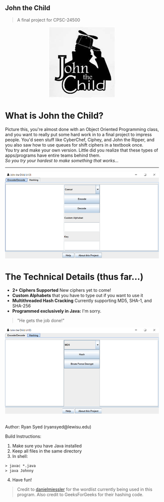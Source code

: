 ## John the Child
> A final project for CPSC-24500
<p align="center">
    <img src = ./imgs/johnTheChild.jpg>
</p>
<h1>What is John the Child?</h1>
Picture this, you're almost done with an Object Oriented Programming class, and you want to really put some hard work in to a final project to impress people. You'd seen stuff like CyberChef, Ciphey, and John the Ripper, and you also saw how to use queues for shift ciphers in a textbook once.
<br>
You try and make your own version. Little did you realize that these types of apps/programs have entire teams behind them.
<br>
<i>So you try your hardest to make something that works...</i>
<hr>
<p align="center">
    <img src = "./imgs/jtcCipher.png", style="width=400px; height=225px">
</p>
<h1> The Technical Details (thus far...)</h1>
<ul>
    <li><b>2+ Ciphers Supported</b> New ciphers yet to come!</li>
    <li><b>Custom Alphabets</b> that you have to type out if you want to use it</li>
    <li><b>Multithreaded Hash Cracking</b> Currently supporting MD5, SHA-1, and SHA-256</li>
    <li><b>Programmed exclusively in Java:</b> I'm sorry.</li>
</ul>

> "He gets the job done!"  
<p align="center">
    <img src = "./imgs/jtcHash.png", style="width=400px; height=225px">
</p>
<br>
Author: Ryan Syed (ryansyed@lewisu.edu)

Build Instructions:
1. Make sure you have Java installed
2. Keep all files in the same directory
3. In shell:
```shell
> javac *.java
> java Johnny
```
4. Have fun!

> Credit to [danielmiessler](github.com/danielmiessler) for the wordlist currently being used in this program. Also credit to GeeksForGeeks for their hashing code.
